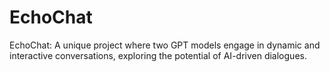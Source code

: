 # EchoChat
EchoChat: A unique project where two GPT models engage in dynamic and interactive conversations, exploring the potential of AI-driven dialogues.
